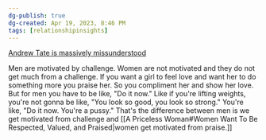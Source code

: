 ```yaml
---
dg-publish: true
dg-created: Apr 19, 2023, 8:46 PM
tags: [relationshipinsights]
---
```


[Andrew Tate is massively missunderstood](https://www.youtube.com/watch?v=rPx6rAAUAZU)

Men are motivated by challenge. Women are not motivated and they do not get much from a challenge. If you want a girl to feel love and want her to do something more you praise her. So you compliment her and show her love. But for men you have to be like, "Do it now." Like if you're lifting weights, you're not gonna be like, "You look so good, you look so strong." You're like, "Do it now. You're a pussy." That's the difference between men is we get motivated from challenge and [[A Priceless Woman#Women Want To Be Respected, Valued, and Praised|women get motivated from praise.]]